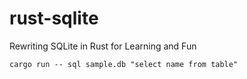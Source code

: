 # rust-sqlite
Rewriting SQLite in Rust for Learning and Fun

```
cargo run -- sql sample.db "select name from table"
```